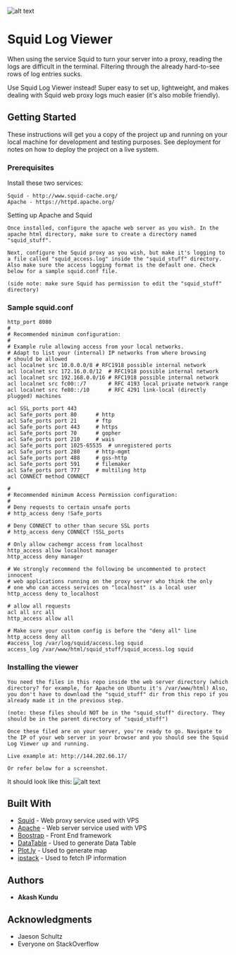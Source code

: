 ![alt text](https://s3.amazonaws.com/publicly-available-assets/SLVLogo.png)
# Squid Log Viewer

When using the service Squid to turn your server into a proxy, reading the logs are difficult in the terminal. Filtering through the already hard-to-see rows of log entries sucks.

Use Squid Log Viewer instead! Super easy to set up, lightweight, and makes dealing with Squid web proxy logs much easier (it's also mobile friendly). 

## Getting Started

These instructions will get you a copy of the project up and running on your local machine for development and testing purposes. See deployment for notes on how to deploy the project on a live system.

### Prerequisites

Install these two services:
```
Squid - http://www.squid-cache.org/
Apache - https://httpd.apache.org/
```

Setting up Apache and Squid
```
Once installed, configure the apache web server as you wish. In the apache html directory, make sure to create a directory named "squid_stuff". 

Next, configure the Squid proxy as you wish, but make it's logging to a file called "squid_access.log" inside the "squid_stuff" directory. Also make sure the access logging format is the default one. Check below for a sample squid.conf file.

(side note: make sure Squid has permission to edit the "squid_stuff" directory)
```

### Sample squid.conf

```
http_port 8080
#
# Recommended minimum configuration:
#
# Example rule allowing access from your local networks.
# Adapt to list your (internal) IP networks from where browsing
# should be allowed
acl localnet src 10.0.0.0/8 # RFC1918 possible internal network
acl localnet src 172.16.0.0/12  # RFC1918 possible internal network
acl localnet src 192.168.0.0/16 # RFC1918 possible internal network
acl localnet src fc00::/7       # RFC 4193 local private network range
acl localnet src fe80::/10      # RFC 4291 link-local (directly plugged) machines

acl SSL_ports port 443
acl Safe_ports port 80      # http
acl Safe_ports port 21      # ftp
acl Safe_ports port 443     # https
acl Safe_ports port 70      # gopher
acl Safe_ports port 210     # wais
acl Safe_ports port 1025-65535  # unregistered ports
acl Safe_ports port 280     # http-mgmt
acl Safe_ports port 488     # gss-http
acl Safe_ports port 591     # filemaker
acl Safe_ports port 777     # multiling http
acl CONNECT method CONNECT

#
# Recommended minimum Access Permission configuration:
#
# Deny requests to certain unsafe ports
# http_access deny !Safe_ports

# Deny CONNECT to other than secure SSL ports
# http_access deny CONNECT !SSL_ports

# Only allow cachemgr access from localhost
http_access allow localhost manager
http_access deny manager

# We strongly recommend the following be uncommented to protect innocent
# web applications running on the proxy server who think the only
# one who can access services on "localhost" is a local user
http_access deny to_localhost

# allow all requests    
acl all src all
http_access allow all

# Make sure your custom config is before the "deny all" line
http_access deny all
#access_log /var/log/squid/access.log squid
access_log /var/www/html/squid_stuff/squid_access.log squid
```

### Installing the viewer

```
You need the files in this repo inside the web server directory (which directory? for example, for Apache on Ubuntu it's /var/www/html) Also, you don't have to download the "squid_stuff" dir from this repo if you already made it in the previous step.

(note: these files should NOT be in the "squid_stuff" directory. They should be in the parent directory of "squid_stuff")

Once these filed are on your server, you're ready to go. Navigate to the IP of your web server in your browser and you should see the Squid Log Viewer up and running.

Live example at: http://144.202.66.17/

Or refer below for a screenshot.
```

It should look like this: 
![alt text](https://s3.amazonaws.com/publicly-available-assets/SLVSample.png)

## Built With

* [Squid](http://www.squid-cache.org/) - Web proxy service used with VPS
* [Apache](https://httpd.apache.org/) - Web server service used with VPS
* [Boostrap](https://maven.apache.org/) - Front End framework
* [DataTable](https://datatables.net/) - Used to generate Data Table
* [Plot.ly](https://plot.ly/) - Used to generate map
* [ipstack](https://ipstack.com/) - Used to fetch IP information


## Authors

* **Akash Kundu**

## Acknowledgments

* Jaeson Schultz
* Everyone on StackOverflow
